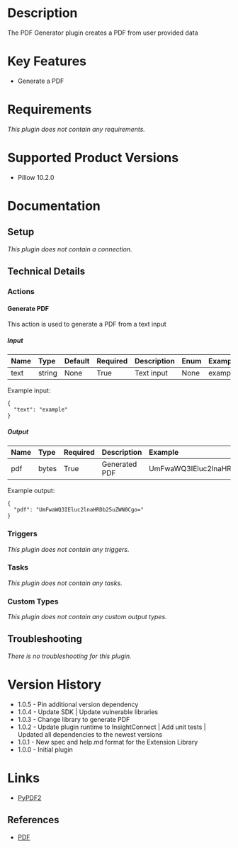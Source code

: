 # Description

The PDF Generator plugin creates a PDF from user provided data

# Key Features

* Generate a PDF

# Requirements
  
*This plugin does not contain any requirements.*

# Supported Product Versions

* Pillow 10.2.0

# Documentation

## Setup
  
*This plugin does not contain a connection.*

## Technical Details

### Actions


#### Generate PDF

This action is used to generate a PDF from a text input

##### Input

|Name|Type|Default|Required|Description|Enum|Example|
| :--- | :--- | :--- | :--- | :--- | :--- | :--- |
|text|string|None|True|Text input|None|example|
  
Example input:

```
{
  "text": "example"
}
```

##### Output

|Name|Type|Required|Description|Example|
| :--- | :--- | :--- | :--- | :--- |
|pdf|bytes|True|Generated PDF|UmFwaWQ3IEluc2lnaHRDb25uZWN0Cgo=|
  
Example output:

```
{
  "pdf": "UmFwaWQ3IEluc2lnaHRDb25uZWN0Cgo="
}
```
### Triggers
  
*This plugin does not contain any triggers.*
### Tasks
  
*This plugin does not contain any tasks.*

### Custom Types
  
*This plugin does not contain any custom output types.*

## Troubleshooting
  
*There is no troubleshooting for this plugin.*

# Version History

* 1.0.5 - Pin additional version dependency
* 1.0.4 - Update SDK | Update vulnerable libraries
* 1.0.3 - Change library to generate PDF
* 1.0.2 - Update plugin runtime to InsightConnect | Add unit tests | Updated all dependencies to the newest versions
* 1.0.1 - New spec and help.md format for the Extension Library
* 1.0.0 - Initial plugin

# Links

* [PyPDF2](https://pypdf2.readthedocs.io/)

## References

* [PDF](https://en.wikipedia.org/wiki/Portable_Document_Format)